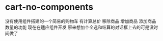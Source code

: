 # cart-no-components
没有使用组件搭建的一个简易的购物车 有计算总价 移除商品 增加商品 添加商品数量的功能
现在在适应组件开发 原来想加个全选和结算的对话框上去的可是没时间做了
